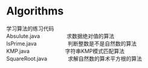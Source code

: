 # Algorithms
学习算法的练习代码  
Absulute.java&nbsp;&nbsp;&nbsp;&nbsp;&nbsp;&nbsp;&nbsp;&nbsp;&nbsp;&nbsp;&nbsp;&nbsp;&nbsp;&nbsp;&nbsp;&nbsp;&nbsp;&nbsp;求数据绝对值的算法  
IsPrime.java&nbsp;&nbsp;&nbsp;&nbsp;&nbsp;&nbsp;&nbsp;&nbsp;&nbsp;&nbsp;&nbsp;&nbsp;&nbsp;&nbsp;&nbsp;&nbsp;&nbsp;&nbsp;&nbsp;&nbsp;&nbsp;判断整数是不是自然数的算法  
KMP.java&nbsp;&nbsp;&nbsp;&nbsp;&nbsp;&nbsp;&nbsp;&nbsp;&nbsp;&nbsp;&nbsp;&nbsp;&nbsp;&nbsp;&nbsp;&nbsp;&nbsp;&nbsp;&nbsp;&nbsp;&nbsp;&nbsp;&nbsp;&nbsp;字符串KMP模式匹配算法  
SquareRoot.java&nbsp;&nbsp;&nbsp;&nbsp;&nbsp;&nbsp;&nbsp;&nbsp;&nbsp;&nbsp;&nbsp;&nbsp;&nbsp;&nbsp;求解自然数的算术平方根的算法  
